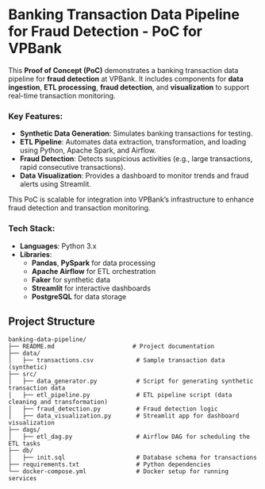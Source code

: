 # Banking Transaction Data Pipeline for Fraud Detection - PoC for VPBank

This **Proof of Concept (PoC)** demonstrates a banking transaction data pipeline for **fraud detection** at VPBank. It includes components for **data ingestion**, **ETL processing**, **fraud detection**, and **visualization** to support real-time transaction monitoring.

### **Key Features**:
- **Synthetic Data Generation**: Simulates banking transactions for testing.
- **ETL Pipeline**: Automates data extraction, transformation, and loading using Python, Apache Spark, and Airflow.
- **Fraud Detection**: Detects suspicious activities (e.g., large transactions, rapid consecutive transactions).
- **Data Visualization**: Provides a dashboard to monitor trends and fraud alerts using Streamlit.

This PoC is scalable for integration into VPBank’s infrastructure to enhance fraud detection and transaction monitoring.

### **Tech Stack**:
- **Languages**: Python 3.x
- **Libraries**: 
  - **Pandas**, **PySpark** for data processing
  - **Apache Airflow** for ETL orchestration
  - **Faker** for synthetic data
  - **Streamlit** for interactive dashboards
  - **PostgreSQL** for data storage


## Project Structure

```plaintext
banking-data-pipeline/
├── README.md                      # Project documentation
├── data/
│   ├── transactions.csv            # Sample transaction data (synthetic)
├── src/
│   ├── data_generator.py           # Script for generating synthetic transaction data
│   ├── etl_pipeline.py             # ETL pipeline script (data cleaning and transformation)
│   ├── fraud_detection.py          # Fraud detection logic
│   ├── data_visualization.py       # Streamlit app for dashboard visualization
├── dags/
│   ├── etl_dag.py                  # Airflow DAG for scheduling the ETL tasks
├── db/
│   ├── init.sql                    # Database schema for transactions
├── requirements.txt                # Python dependencies
└── docker-compose.yml              # Docker setup for running services
